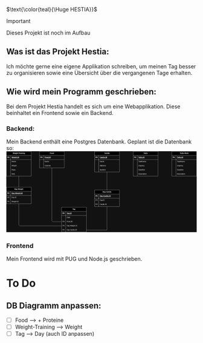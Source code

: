 $\text{\color{teal}{\Huge HESTIA}}$
> [!IMPORTANT]
> Dieses Projekt ist noch im Aufbau
## Was ist das Projekt Hestia:
Ich möchte gerne eine eigene Applikation schreiben, um meinen Tag besser zu organisieren sowie eine Übersicht über die vergangenen Tage erhalten.

## Wie wird mein Programm geschrieben:
Bei dem Projekt Hestia handelt es sich um eine Webapplikation. Diese beinhaltet ein Frontend sowie ein Backend. 
### Backend:
Mein Backend enthält eine Postgres Datenbank. Geplant ist die Datenbank so:
![DB-Diagram.drawio](ressouces/Database/DB-Diagram.drawio.png)
### Frontend
Mein Frontend wird mit PUG und Node.js geschrieben.

# To Do
## DB Diagramm anpassen:
- [ ]  Food --> + Proteine 
- [ ]  Weight-Training --> Weight
- [ ] Tag --> Day (auch ID anpassen)